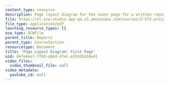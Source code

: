 ```yaml
---
content_type: resource
description: Page layout diagram for the cover page for a written report.
file: https://ol-ocw-studio-app-qa.s3.amazonaws.com/courses/2-672-project-laboratory-spring-2009/047e4ee77f43a66d47ece3343bd18a41_first.pdf
file_type: application/pdf
learning_resource_types: []
ocw_type: OCWFile
parent_title: Reports
parent_type: CourseSection
resourcetype: Document
title: 'Page Layout Diagram: First Page'
uid: 047e4ee7-7f43-a66d-47ec-e3343bd18a41
video_files:
  video_thumbnail_file: null
video_metadata:
  youtube_id: null
---
```

